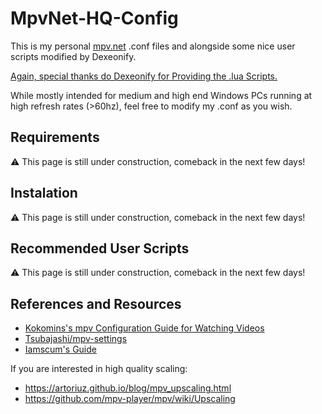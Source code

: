 # MpvNet-HQ-Config

This is my personal [mpv.net](https://github.com/stax76/mpv.net) .conf files and alongside some nice user scripts modified by Dexeonify.

[Again, special thanks do Dexeonify for Providing the .lua Scripts.](https://github.com/dexeonify/mpv-config)

While mostly intended for medium and high end Windows PCs running at 
high refresh rates (>60hz), feel free to modify my .conf as you wish.

## Requirements

⚠️ This page is still under construction, comeback in the next few days!

## Instalation

⚠️ This page is still under construction, comeback in the next few days!

## Recommended User Scripts

⚠️ This page is still under construction, comeback in the next few days!

## References and Resources

- [Kokomins's mpv Configuration Guide for Watching Videos](https://kokomins.wordpress.com/2019/10/14/mpv-config-guide/)
- [Tsubajashi/mpv-settings](https://github.com/Tsubajashi/mpv-settings/)
- [Iamscum's Guide](https://iamscum.wordpress.com/guides/videoplayback-guide/mpv-conf/)

If you are interested in high quality scaling:

- <https://artoriuz.github.io/blog/mpv_upscaling.html>
- <https://github.com/mpv-player/mpv/wiki/Upscaling>
